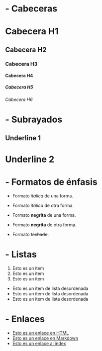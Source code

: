 # - Cabeceras
# Cabecera H1
## Cabecera H2
### Cabecera H3
#### Cabecera H4
##### Cabecera H5
###### Cabecera H6

# - Subrayados
Underline 1
---------------

Underline 2
===============

# - Formatos de énfasis
- Formato *itálica* de una forma.
- Formato _itálica_ de otra forma.

- Formato __negrita__ de una forma.
- Formato **negrita** de otra forma.

- Formato ~~tachado~~.

# - Listas
1. Esto es un item
2. Esto es un item
3. Esto es un item

- Esto es un item de lista desordenada
- Esto es un item de lista desordenada
- Esto es un item de lista desordenada

# - Enlaces
- <a href ="http://www.google.com" title="">Esto es un enlace en HTML</a>
- [Esto es un enlace en Markdown](http://www.google.com)
- [Esto es un enlace al index](index.html)